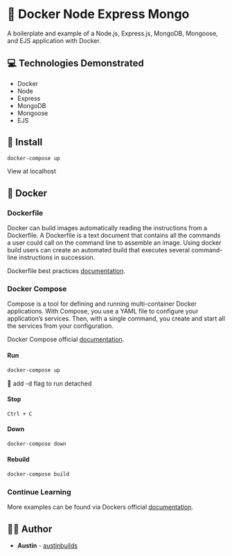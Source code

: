 # :whale: Docker Node Express Mongo

A boilerplate and example of a Node.js, Express.js, MongoDB, Mongoose, and EJS application with Docker.

## :computer: Technologies Demonstrated

- Docker
- Node
- Express
- MongoDB
- Mongoose
- EJS

## :floppy_disk: Install

```sh
docker-compose up
```

View at localhost

## :whale: Docker

### Dockerfile

Docker can build images automatically reading the instructions from a Dockerfile. A Dockerfile is a text document that contains all the commands a user could call on the command line to assemble an image. Using docker build users can create an automated build that executes several command-line instructions in succession.

Dockerfile best practices [documentation](https://docs.docker.com/develop/develop-images/dockerfile_best-practices/#examples-for-official-images).

### Docker Compose

Compose is a tool for defining and running multi-container Docker applications. With Compose, you use a YAML file to configure your application’s services. Then, with a single command, you create and start all the services from your configuration.

Docker Compose official [documentation](https://docs.docker.com/compose/).

#### Run

```sh
docker-compose up
```

:pushpin: add -d flag to run detached

#### Stop

`Ctrl + C`

#### Down

```sh
docker-compose down
```

#### Rebuild

```sh
docker-compose build
```

### Continue Learning

More examples can be found via Dockers official [documentation](https://docs.docker.com/samples/).

## :man_technologist: Author

- **Austin** - [austinbuilds](https://github.com/austinbuilds)
